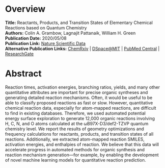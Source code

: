 # Overview
**Title:** Reactants, Products, and Transition States of Elementary Chemical Reactions based on Quantum Chemistry<br>
**Authors:** Colin A. Grambow, Lagnajit Pattanaik, William H. Green<br>
**Publication Date:** 2020/05/08<br>
**Publication Link:** [Nature Scientific Data](https://www.nature.com/articles/s41597-020-0460-4)<br>
**Alternative Publication Links:** [ChemRxiv](https://chemrxiv.org/engage/chemrxiv/article-details/60c7498dee301c82bfc79a87)
| [DSpace@MIT](https://dspace.mit.edu/handle/1721.1/125672) |
[PubMed Central](https://www.ncbi.nlm.nih.gov/pmc/articles/PMC7210263) |
[ResearchGate](https://www.researchgate.net/publication/341240773_Reactants_products_and_transition_states_of_elementary_chemical_reactions_based_on_quantum_chemistry)


# Abstract
Reaction times, activation energies, branching ratios, yields, and many other quantitative attributes are important for
precise organic syntheses and generating detailed reaction mechanisms. Often, it would be useful to be able to classify
proposed reactions as fast or slow. However, quantitative chemical reaction data, especially for atom-mapped reactions,
are difficult to find in existing databases. Therefore, we used automated potential energy surface exploration to
generate 12,000 organic reactions involving H, C, N, and O atoms calculated at the ωB97X-D3/def2-TZVP quantum chemistry
level. We report the results of geometry optimizations and frequency calculations for reactants, products, and
transition states of all reactions. Additionally, we extracted atom-mapped reaction SMILES, activation energies, and
enthalpies of reaction. We believe that this data will accelerate progress in automated methods for organic synthesis
and reaction mechanism generation—for example, by enabling the development of novel machine learning models for
quantitative reaction prediction.
